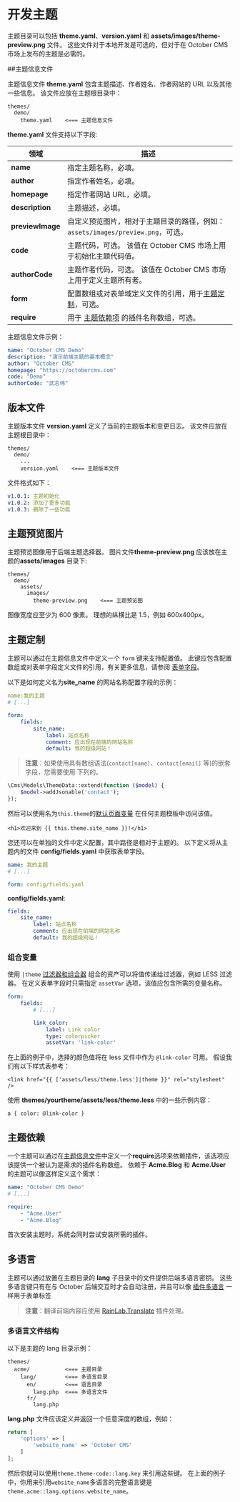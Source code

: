 # 开发主题

主题目录可以包括 **theme.yaml**、**version.yaml** 和 **assets/images/theme-preview.png** 文件。 这些文件对于本地开发是可选的，但对于在 October CMS 市场上发布的主题是必需的。

##主题信息文件

主题信息文件 **theme.yaml** 包含主题描述、作者姓名、作者网站的 URL 以及其他一些信息。 该文件应放在主题根目录中：

```
themes/
  demo/
    theme.yaml    <=== 主题信息文件
```

**theme.yaml** 文件支持以下字段:

领域 | 描述
------------- | -------------
**name** | 指定主题名称，必填。
**author** | 指定作者姓名，必填。
**homepage** | 指定作者网站 URL，必填。
**description** | 主题描述，必填。
**previewImage** | 自定义预览图片，相对于主题目录的路径，例如：`assets/images/preview.png`，可选。
**code** | 主题代码，可选。 该值在 October CMS 市场上用于初始化主题代码值。
**authorCode** | 主题作者代码，可选。 该值在 October CMS 市场上用于定义主题所有者。
**form** | 配置数组或对表单域定义文件的引用，用于[主题定制](#theme-customization)，可选。
**require** | 用于 [主题依赖项](#theme-dependencies) 的插件名称数组，可选。

主题信息文件示例：

```yaml
name: "October CMS Demo"
description: "演示前端主题的基本概念"
author: "October CMS"
homepage: "https://octobercms.com"
code: "Demo"
authorCode: "武志伟"
```

<a id="oc-version-file"></a>
## 版本文件

主题版本文件 **version.yaml** 定义了当前的主题版本和变更日志。 该文件应放在主题根目录中：

```
themes/
  demo/
    ...
    version.yaml    <=== 主题版本文件
```

文件格式如下：

```yaml
v1.0.1: 主题初始化
v1.0.2: 添加了更多功能
v1.0.3: 删除了一些功能
```

## 主题预览图片

主题预览图像用于后端主题选择器。 图片文件**theme-preview.png** 应该放在主题的**assets/images** 目录下:

```
themes/
  demo/
    assets/
      images/
        theme-preview.png    <=== 主题预览图
```

图像宽度应至少为 600 像素。 理想的纵横比是 1.5，例如 600x400px。

<a id="oc-theme-customization"></a>
## 主题定制

主题可以通过在主题信息文件中定义一个 `form` 键来支持配置值。 此键应包含配置数组或对表单字段定义文件的引用，有关更多信息，请参阅 [表单字段](../backend/forms.md#oc-defining-form-fields)。

以下是如何定义名为**site_name** 的网站名称配置字段的示例：

```yaml
name:我的主题
# [...]

form:
    fields:
        site_name:
            label: 站点名称
            comment: 应出现在前端的网站名称
            default: 我的超级网站！
```

> **注意**：如果使用具有数组语法(`contact[name]`、`contact[email]` 等)的嵌套字段，您需要使用 下列的。

```php
\Cms\Models\ThemeData::extend(function ($model) {
    $model->addJsonable('contact');
});
```

然后可以使用名为`this.theme`的[默认页面变量](../markup/this-theme.md) 在任何主题模板中访问该值。

```twig
<h1>欢迎来到 {{ this.theme.site_name }}!</h1>
```

您还可以在单独的文件中定义配置，其中路径是相对于主题的。 以下定义将从主题内的文件 **config/fields.yaml** 中获取表单字段。

```yaml
name: 我的主题
# [...]

form: config/fields.yaml
```

**config/fields.yaml**:

```yaml
fields:
    site_name:
        label: 站点名称
        comment: 应出现在前端的网站名称
        default: 我的超级网站！
```

### 组合变量

使用 `|theme` [过滤器和组合器](../markup/filter-theme.md) 组合的资产可以将值传递给过滤器，例如 LESS 过滤器。 在定义表单字段时只需指定 `assetVar` 选项，该值应包含所需的变量名称。

```yaml
form:
    fields:
        # [...]

        link_color:
            label: Link color
            type: colorpicker
            assetVar: 'link-color'
```

在上面的例子中，选择的颜色值将在 less 文件中作为 `@link-color` 可用。 假设我们有以下样式表参考：

```twig
<link href="{{ ['assets/less/theme.less']|theme }}" rel="stylesheet" />
```

使用 **themes/yourtheme/assets/less/theme.less** 中的一些示例内容：

```less
a { color: @link-color }
```

<a id="oc-theme-dependencies"></a>
## 主题依赖

一个主题可以通过在[主题信息文件](#theme-information-file)中定义一个**require**选项来依赖插件，该选项应该提供一个被认为是需求的插件名称数组。 依赖于 **Acme.Blog** 和 **Acme.User** 的主题可以像这样定义这个需求：

```yaml
name: "October CMS Demo"
# [...]

require:
    - "Acme.User"
    - "Acme.Blog"
```

首次安装主题时，系统会同时尝试安装所需的插件。

## 多语言

主题可以通过放置在主题目录的 **lang** 子目录中的文件提供后端多语言密钥。 这些多语言键只有在与 October 后端交互时才会自动注册，并且可以像 [插件多语言](../plugin/localization.md) 一样用于表单标签

> **注意**：翻译前端内容应使用 [RainLab.Translate](https://octobercms.com/plugin/rainlab-translate) 插件处理。

### 多语言文件结构

以下是主题的 lang 目录示例：

```
themes/
  acme/           <=== 主题目录
    lang/         <=== 多语言目录
      en/         <=== 语言目录
        lang.php  <=== 多语言文件
      fr/
        lang.php
```

**lang.php** 文件应该定义并返回一个任意深度的数组，例如：

```php
return [
    'options' => [
        'website_name' => 'October CMS'
    ]
];
```

然后你就可以使用`theme.theme-code::lang.key` 来引用这些键。 在上面的例子中，你用来引用`website_name`多语言的完整语言键是`theme.acme::lang.options.website_name`。
